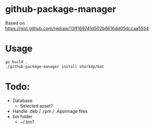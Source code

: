 # github-package-manager

Based on https://gist.github.com/redraw/13ff169741d502b6616dd05dccaa5554

# Usage
```bash
go build .
./github-package-manager install sharkdp/bat
```

# Todo:
- Database
    - Selected asset?
- Handle .deb / .rpm / .Appimage files
- bin folder
    - ~/.bin?
